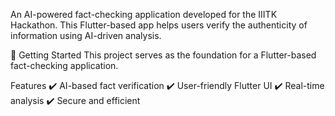 An AI-powered fact-checking application developed for the IIITK Hackathon. This Flutter-based app helps users verify the authenticity of information using AI-driven analysis.

🚀 Getting Started
This project serves as the foundation for a Flutter-based fact-checking application.

Features
✔️ AI-based fact verification
✔️ User-friendly Flutter UI
✔️ Real-time analysis
✔️ Secure and efficient

